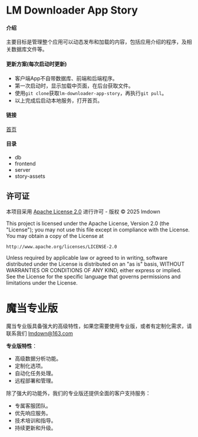 # LM Downloader App Story

#### 介绍
主要目标是管理整个应用可以动态发布和加载的内容，包括应用介绍的程序，及相关数据库文件等。

#### 更新方案(每次启动时更新)
- 客户端App不自带数据库、前端和后端程序。
- 第一次启动时，显示加载中页面，在后台获取文件。
- 使用`git clone`获取`lm-downloader-app-story`，再执行`git pull`。
- 以上完成后启动本地服务，打开首页。

#### 链接
[首页](https://daiyl.com/)

#### 目录
- db
- frontend
- server
- story-assets


## 许可证

本项目采用 [Apache License 2.0](http://www.apache.org/licenses/LICENSE-2.0) 进行许可 - 版权 © 2025 lmdown

This project is licensed under the Apache License, Version 2.0 (the "License");
you may not use this file except in compliance with the License.
You may obtain a copy of the License at

    http://www.apache.org/licenses/LICENSE-2.0

Unless required by applicable law or agreed to in writing, software
distributed under the License is distributed on an "as is" basis,
WITHOUT WARRANTIES OR CONDITIONS OF ANY KIND, either express or implied.
See the License for the specific language that governs permissions and
limitations under the License.

# 魔当专业版

魔当专业版具备强大的高级特性，如果您需要使用专业版，或者有定制化需求，请联系我们 <lmdown@163.com>


**专业版特性**：

- 高级数据分析功能。
- 定制化选项。
- 自动化任务处理。
- 远程部署和管理。

除了强大的功能外，我们的专业版还提供全面的客户支持服务：
- 专属客服团队。
- 优先响应服务。
- 技术培训和指导。
- 持续更新和升级。
